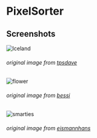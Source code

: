 # PixelSorter
## Screenshots
![Iceland](https://user-images.githubusercontent.com/34898868/77850692-7f3e0d80-71d4-11ea-9725-476a05fce417.png)
###### original image from [tpsdave](https://pixabay.com/de/users/12019-12019/)
![flower](https://user-images.githubusercontent.com/34898868/77850765-db089680-71d4-11ea-90dc-d997f6e05783.png)
###### original image from [bessi](https://pixabay.com/de/users/bessi-909086/)
![smarties](https://user-images.githubusercontent.com/34898868/77850813-3a66a680-71d5-11ea-98dd-eb9dac09752e.png)
###### original image from [eismannhans](https://pixabay.com/de/users/eismannhans-5686/)
